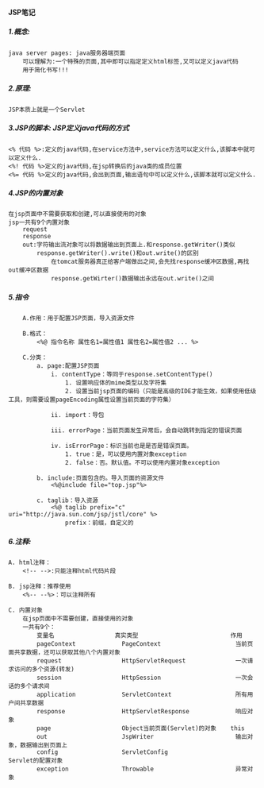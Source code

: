 #### JSP笔记

##### 1.概念:
    java server pages: java服务器端页面
        可以理解为:一个特殊的页面,其中即可以指定定义html标签,又可以定义java代码
        用于简化书写!!!
   
##### 2.原理:
    JSP本质上就是一个Servlet

##### 3.JSP的脚本: JSP定义java代码的方式
    <% 代码 %>:定义的java代码,在service方法中,service方法可以定义什么,该脚本中就可以定义什么.
    <%! 代码 %>定义的java代码,在jsp转换后的java类的成员位置
    <%= 代码 %>定义的java代码,会出到页面,输出语句中可以定义什么,该脚本就可以定义什么.

##### 4.JSP的内置对象
    在jsp页面中不需要获取和创建,可以直接使用的对象
    jsp一共有9个内置对象
        request
        response
        out:字符输出流对象可以将数据输出到页面上.和response.getWriter()类似
            response.getWriter().write()和out.write()的区别
                在tomcat服务器真正给客户端做出之间,会先找response缓冲区数据,再找out缓冲区数据
                response.getWirter()数据输出永远在out.write()之间

##### 5.指令
```text
    A.作用：用于配置JSP页面，导入资源文件
    
    B.格式：
        <%@ 指令名称 属性名1=属性值1 属性名2=属性值2 ... %>
    
    C.分类：
        a. page:配置JSP页面
            i. contentType：等同于response.setContentType()
                1. 设置响应体的mime类型以及字符集
                2. 设置当前jsp页面的编码（只能是高级的IDE才能生效，如果使用低级工具，则需要设置pageEncoding属性设置当前页面的字符集）
            
            ii. import：导包
            
            iii. errorPage：当前页面发生异常后，会自动跳转到指定的错误页面
            
            iv. isErrorPage：标识当前也是是否是错误页面。
                1. true：是，可以使用内置对象exception
                2. false：否。默认值。不可以使用内置对象exception
                
        b. include:页面包含的。导入页面的资源文件
            <%@include file="top.jsp"%>
        
        c. taglib：导入资源
            <%@ taglib prefix="c" uri="http://java.sun.com/jsp/jstl/core" %>
                prefix：前缀，自定义的
```

##### 6.注释:
```text
A. html注释：
    <!-- -->:只能注释html代码片段

B. jsp注释：推荐使用
    <%-- --%>：可以注释所有

C. 内置对象
    在jsp页面中不需要创建，直接使用的对象
    一共有9个：
        变量名					真实类型                          作用
        pageContext				PageContext                     当前页面共享数据，还可以获取其他八个内置对象
        request					HttpServletRequest              一次请求访问的多个资源(转发)
        session					HttpSession                     一次会话的多个请求间
        application				ServletContext                  所有用户间共享数据
        response				HttpServletResponse             响应对象
        page					Object当前页面(Servlet)的对象    this
        out				        JspWriter                       输出对象，数据输出到页面上
        config					ServletConfig                   Servlet的配置对象
        exception				Throwable                       异常对象
```
